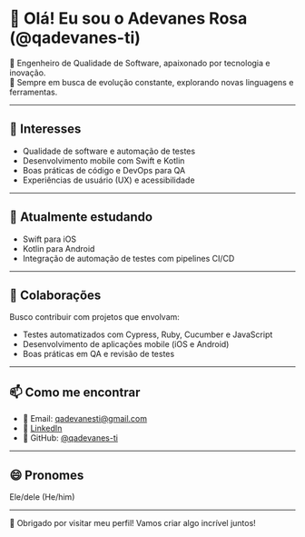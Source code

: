 # 👋 Olá! Eu sou o Adevanes Rosa (@qadevanes-ti)

🎯 Engenheiro de Qualidade de Software, apaixonado por tecnologia e inovação.  
🧠 Sempre em busca de evolução constante, explorando novas linguagens e ferramentas.

---

## 👀 Interesses

- Qualidade de software e automação de testes
- Desenvolvimento mobile com Swift e Kotlin
- Boas práticas de código e DevOps para QA
- Experiências de usuário (UX) e acessibilidade

---

## 🌱 Atualmente estudando

- Swift para iOS
- Kotlin para Android
- Integração de automação de testes com pipelines CI/CD

---

## 💞️ Colaborações

Busco contribuir com projetos que envolvam:

- Testes automatizados com Cypress, Ruby, Cucumber e JavaScript  
- Desenvolvimento de aplicações mobile (iOS e Android)
- Boas práticas em QA e revisão de testes

---

## 📫 Como me encontrar

- 📧 Email: qadevanesti@gmail.com  
- 💼 [LinkedIn](https://www.linkedin.com/in/adevanesrosa/)  
- 🧪 GitHub: [@qadevanes-ti](https://github.com/qadevanes-ti)

---

## 😄 Pronomes

Ele/dele (He/him)

---

🚀 Obrigado por visitar meu perfil! Vamos criar algo incrível juntos!

